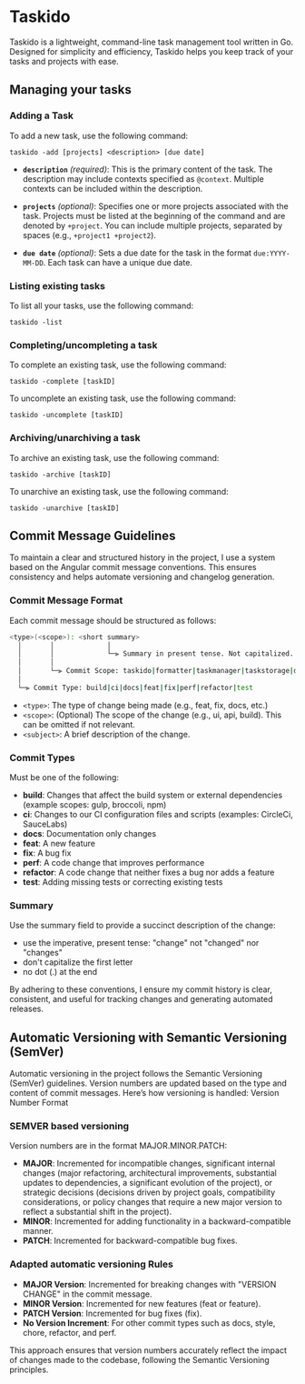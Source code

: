 # Taskido
Taskido is a lightweight, command-line task management tool written in Go. Designed for simplicity and efficiency, Taskido helps you keep track of your tasks and projects with ease.

## Managing your tasks

### Adding a Task

To add a new task, use the following command:

```
taskido -add [projects] <description> [due date]
```

- **`description`** _(required)_: This is the primary content of the task. The description may include contexts specified as `@context`. Multiple contexts can be included within the description.

- **`projects`** _(optional)_: Specifies one or more projects associated with the task. Projects must be listed at the beginning of the command and are denoted by `+project`. You can include multiple projects, separated by spaces (e.g., `+project1 +project2`).

- **`due date`** _(optional)_: Sets a due date for the task in the format `due:YYYY-MM-DD`. Each task can have a unique due date.

### Listing existing tasks

To list all your tasks, use the following command:
```
taskido -list
```

### Completing/uncompleting a task

To complete an existing task, use the following command:
```
taskido -complete [taskID]
```

To uncomplete an existing task, use the following command:
```
taskido -uncomplete [taskID]
```

### Archiving/unarchiving a task

To archive an existing task, use the following command:
```
taskido -archive [taskID]
```

To unarchive an existing task, use the following command:
```
taskido -unarchive [taskID]
```

## Commit Message Guidelines

To maintain a clear and structured history in the project, I use a system based on the Angular commit message conventions. This ensures consistency and helps automate versioning and changelog generation.

### Commit Message Format

Each commit message should be structured as follows:

```bash
<type>(<scope>): <short summary>
  │       │             │
  │       │             └─⫸ Summary in present tense. Not capitalized. No period at the end.
  │       │
  │       └─⫸ Commit Scope: taskido|formatter|taskmanager|taskstorage|docs
  │
  └─⫸ Commit Type: build|ci|docs|feat|fix|perf|refactor|test
```
- `<type>`: The type of change being made (e.g., feat, fix, docs, etc.)
- `<scope>`: (Optional) The scope of the change (e.g., ui, api, build). This can be omitted if not relevant.
- `<subject>`: A brief description of the change.

### Commit Types

Must be one of the following:

* **build**: Changes that affect the build system or external dependencies (example scopes: gulp, broccoli, npm)
* **ci**: Changes to our CI configuration files and scripts (examples: CircleCi, SauceLabs)
* **docs**: Documentation only changes
* **feat**: A new feature
* **fix**: A bug fix
* **perf**: A code change that improves performance
* **refactor**: A code change that neither fixes a bug nor adds a feature
* **test**: Adding missing tests or correcting existing tests

### Summary

Use the summary field to provide a succinct description of the change:

* use the imperative, present tense: "change" not "changed" nor "changes"
* don't capitalize the first letter
* no dot (.) at the end

By adhering to these conventions, I ensure my commit history is clear, consistent, and useful for tracking changes and generating automated releases.

## Automatic Versioning with Semantic Versioning (SemVer)

Automatic versioning in the project follows the Semantic Versioning (SemVer) guidelines. Version numbers are updated based on the type and content of commit messages. Here’s how versioning is handled:
Version Number Format

### SEMVER based versioning
Version numbers are in the format MAJOR.MINOR.PATCH:

* **MAJOR**: Incremented for incompatible changes, significant internal changes (major refactoring, architectural improvements, substantial updates to dependencies, a significant evolution of the project), or strategic decisions (decisions driven by project goals, compatibility considerations, or policy changes that require a new major version to reflect a substantial shift in the project).
* **MINOR**: Incremented for adding functionality in a backward-compatible manner.
* **PATCH**: Incremented for backward-compatible bug fixes.

### Adapted automatic versioning Rules

* **MAJOR Version**: Incremented for breaking changes with "VERSION CHANGE" in the commit message.
* **MINOR Version**: Incremented for new features (feat or feature).
* **PATCH Version**: Incremented for bug fixes (fix).
* **No Version Increment**: For other commit types such as docs, style, chore, refactor, and perf.

This approach ensures that version numbers accurately reflect the impact of changes made to the codebase, following the Semantic Versioning principles.